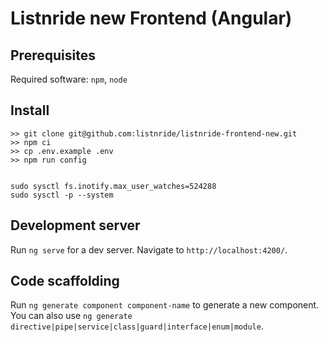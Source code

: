 # Listnride new Frontend (Angular)

## Prerequisites
Required software: `npm`, `node`

## Install
```
>> git clone git@github.com:listnride/listnride-frontend-new.git
>> npm ci
>> cp .env.example .env
>> npm run config


sudo sysctl fs.inotify.max_user_watches=524288
sudo sysctl -p --system
```

## Development server

Run `ng serve` for a dev server. Navigate to `http://localhost:4200/`.

## Code scaffolding

Run `ng generate component component-name` to generate a new component. You can also use `ng generate directive|pipe|service|class|guard|interface|enum|module`.

